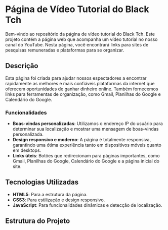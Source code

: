 # Página de Vídeo Tutorial do Black Tch

Bem-vindo ao repositório da página de vídeo tutorial do Black Tch. Este projeto contém a página web que acompanha um vídeo tutorial no nosso canal do YouTube. Nesta página, você encontrará links para sites de pesquisas remuneradas e plataformas para se organizar.

## Descrição

Esta página foi criada para ajudar nossos espectadores a encontrar rapidamente as melhores e mais confiáveis plataformas da internet que oferecem oportunidades de ganhar dinheiro online. Também fornecemos links para ferramentas de organização, como Gmail, Planilhas do Google e Calendário do Google.

### Funcionalidades

- **Boas-vindas personalizadas**: Utilizamos o endereço IP do usuário para determinar sua localização e mostrar uma mensagem de boas-vindas personalizada.
- **Design responsivo e moderno**: A página é totalmente responsiva, garantindo uma ótima experiência tanto em dispositivos móveis quanto em desktops.
- **Links úteis**: Botões que redirecionam para páginas importantes, como Gmail, Planilhas do Google, Calendário do Google e a página inicial do site.

## Tecnologias Utilizadas

- **HTML5**: Para a estrutura da página.
- **CSS3**: Para estilização e design responsivo.
- **JavaScript**: Para funcionalidades dinâmicas e detecção de localização.

## Estrutura do Projeto

